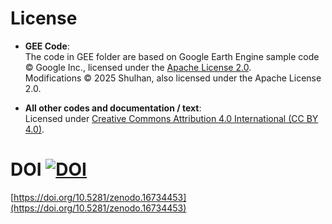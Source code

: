 # License

- **GEE Code**:  
  The code in GEE folder are based on Google Earth Engine sample code © Google Inc., licensed under the [Apache License 2.0](http://www.apache.org/licenses/LICENSE-2.0).  
  Modifications © 2025 Shulhan, also licensed under the Apache License 2.0.

 - **All other codes and documentation / text**:  
  Licensed under [Creative Commons Attribution 4.0 International (CC BY 4.0)](http://creativecommons.org/licenses/by/4.0/).

# DOI [![DOI](https://zenodo.org/badge/1030176162.svg)](https://doi.org/10.5281/zenodo.16734453)
[https://doi.org/10.5281/zenodo.16734453](https://doi.org/10.5281/zenodo.16734453)

